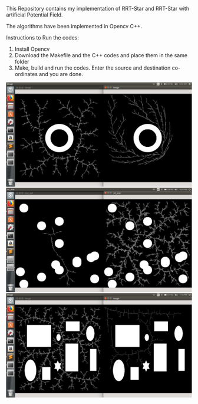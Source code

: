 This Repository contains my implementation of RRT-Star and RRT-Star with artificial Potential Field.

The algorithms have been implemented in Opencv C++.

Instructions to Run the codes:
1. Install Opencv
2. Download the Makefile and the C++ codes and place them in the same folder
3. Make, build and run the codes. Enter the source and destination co-ordinates and you are done.

![alt text](with_and_without_apf.png "Comparison of RRT Star with and without APF")
![alt text](tj.png "Biased Groeth of tree")
![alt text](Treegrowth_comparison.png "RRT and RRT-Connect Tree")